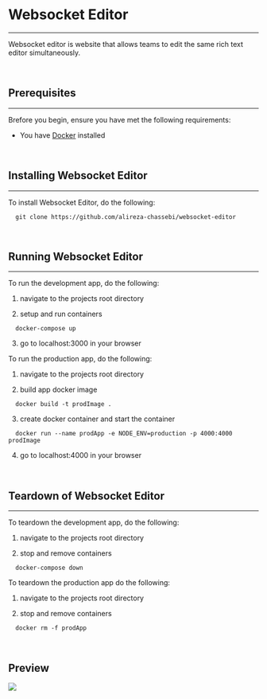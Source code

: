 # Websocket Editor

---

Websocket editor is website that allows teams to edit the same rich text editor simultaneously.

   <br />

## Prerequisites

---

Brefore you begin, ensure you have met the following requirements:

- You have [Docker](https://www.docker.com/) installed

   <br />

## Installing Websocket Editor

---

To install Websocket Editor, do the following:

```
  git clone https://github.com/alireza-chassebi/websocket-editor
```

   <br />

## Running Websocket Editor

---

To run the development app, do the following:

1. navigate to the projects root directory

2. setup and run containers

```
  docker-compose up
```

3. go to localhost:3000 in your browser

To run the production app, do the following:

1. navigate to the projects root directory

2. build app docker image

```
  docker build -t prodImage .
```

3. create docker container and start the container

```
  docker run --name prodApp -e NODE_ENV=production -p 4000:4000 prodImage
```

4. go to localhost:4000 in your browser

   <br />

## Teardown of Websocket Editor

---

To teardown the development app, do the following:

1. navigate to the projects root directory

2. stop and remove containers

```
  docker-compose down
```

To teardown the production app do the following:

1. navigate to the projects root directory

2. stop and remove containers

```
  docker rm -f prodApp
```

   <br />
  
## Preview

![](websocket-editor.gif)
